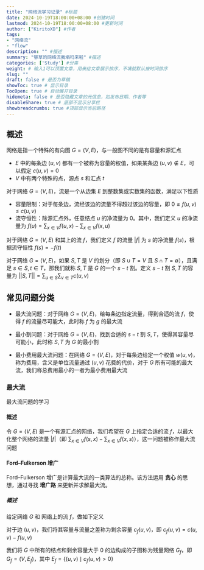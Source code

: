 ```yaml
---
title: "网络流学习记录" #标题
date: 2024-10-19T18:00:00+08:00 #创建时间
lastmod: 2024-10-19T18:00:00+08:00 #更新时间
author: ["KiritoXD"] #作者
tags: 
- "网络流"
- "flow"
description: "" #描述
summary: "够草的网络流我塌吗来啦" #描述
categories: ['Study'] #分类
weight: # 输入1可以顶置文章，用来给文章展示排序，不填就默认按时间排序
slug: ""
draft: false # 是否为草稿
showToc: true # 显示目录
TocOpen: true # 自动展开目录
hidemeta: false # 是否隐藏文章的元信息，如发布日期、作者等
disableShare: true # 底部不显示分享栏
showbreadcrumbs: true #顶部显示当前路径
---
```


## 概述

网络是指一个特殊的有向图 $G=(V,E)$，与一般图不同的是有容量和源汇点  

- $E$ 中的每条边 $(u,v)$ 都有一个被称为容量的权值，如果某条边 $(u,v)\not\in E$，可以假定 $c(u,v)=0$  
- $V$ 中有两个特殊的点，源点 $s$ 和汇点 $t$  

对于网络 $G=(V,E)$，流是一个从边集 $E$ 到整数集或实数集的函数，满足以下性质  

- 容量限制：对于每条边，流经该边的流量不得超过该边的容量，即 $0\leq f(u,v)\leq c(u,v)$  
- 流守恒性：除源汇点外，任意结点 $u$ 的净流量为 $0$。其中，我们定义 $u$ 的净流量为 $f(u)=\sum_{x\in V}f(u,x)-\sum_{x\in V}f(x,u)$  

对于网络 $G=(V,E)$ 和其上的流 $f$，我们定义 $f$ 的流量 $|f|$ 为 $s$ 的净流量 $f(s)$，根据流守恒性 $f(s)=-f(t)$  

对于网络 $G=(V,E)$，如果 ${S,T}$ 是 $V$ 的划分（即 $S\cup T=V$ 且 $S\cap T=\emptyset$），且满足 $s\in S,t\in T$，那我们就称 ${S,T}$ 是 $G$ 的一个 $s-t$ 割。定义 $s-t$ 割 ${S,T}$ 的容量为 $||S,T||=\sum_{u\in S}\sum_{v\in T}c(u,v)$  

## 常见问题分类 

- 最大流问题：对于网络 $G=(V,E)$，给每条边指定流量，得到合适的流 $f$，使得 $f$ 的流量尽可能大，此时称 $f$ 为 $g$ 的最大流  

- 最小割问题：对于网络 $G=(V,E)$，找到合适的 $s-t$ 割 ${S,T}$，使得其容量尽可能小，此时称 ${S,T}$ 为 $G$ 的最小割  

- 最小费用最大流问题：在网络 $G=(V,E)$，对于每条边给定一个权值 $w(u,v)$，称为费用，含义是单位流量通过 $(u,v)$ 花费的代价，对于 $G$ 所有可能的最大流，我们称总费用最小的一者为最小费用最大流  

### 最大流  

最大流问题的学习

#### 概述 

令 $G=(V,E)$ 是一个有源汇点的网络，我们希望在 $G$ 上指定合适的流 $f$，以最大化整个网络的流量 $|f|$（即 $\sum_{x \in V} f(s, x) - \sum_{x \in V} f(x, s)$），这一问题被称作最大流问题

#### Ford–Fulkerson 增广

Ford–Fulkerson 增广是计算最大流的一类算法的总称。该方法运用 __贪心__ 的思想，通过寻找 __增广路__ 来更新并求解最大流。

##### 概述  

给定网络 $G$ 和 网络上的流 $f$，做如下定义  

对于边 $(u,v)$，我们将其容量与流量之差称为剩余容量 $c_f(u,v)$，即 $c_f(u,v)=c(u,v)-f(u,v)$   

我们将 $G$ 中所有的结点和剩余容量大于 $0$ 的边构成的子图称为残量网络 $G_f$，即 $G_f=(V,E_f)$，其中 $E_f=\{(u,v)\mid c_f(u,v)>0\}$ 